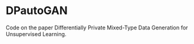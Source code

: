 # DPautoGAN

Code on the paper Differentially Private Mixed-Type Data Generation for Unsupervised Learning.
